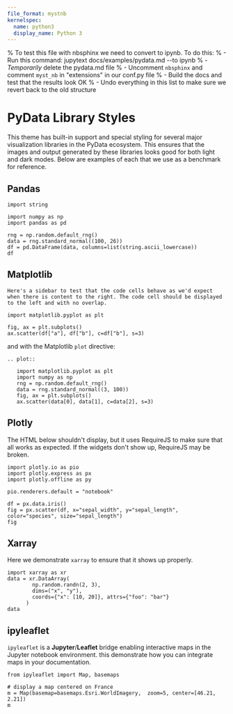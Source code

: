 ```yaml
---
file_format: mystnb
kernelspec:
  name: python3
  display_name: Python 3
---
```


% To test this file with nbsphinx we need to convert to ipynb. To do this:
% - Run this command: jupytext docs/examples/pydata.md --to ipynb
% - _Temporarily_ delete the pydata.md file
% - Uncomment `nbsphinx` and comment `myst_nb` in "extensions" in our conf.py file
% - Build the docs and test that the results look OK
% - Undo everything in this list to make sure we revert back to the old structure

# PyData Library Styles

This theme has built-in support and special styling for several major visualization libraries in the PyData ecosystem.
This ensures that the images and output generated by these libraries looks good for both light and dark modes.
Below are examples of each that we use as a benchmark for reference.

## Pandas

```{code-cell}
import string

import numpy as np
import pandas as pd

rng = np.random.default_rng()
data = rng.standard_normal((100, 26))
df = pd.DataFrame(data, columns=list(string.ascii_lowercase))
df
```

## Matplotlib

```{sidebar}
Here's a sidebar to test that the code cells behave as we'd expect when there is content to the right. The code cell should be displayed to the left and with no overlap.
```

```{code-cell}
import matplotlib.pyplot as plt

fig, ax = plt.subplots()
ax.scatter(df["a"], df["b"], c=df["b"], s=3)
```

and with the Matplotlib `plot` directive:

```{eval-rst}
.. plot::

   import matplotlib.pyplot as plt
   import numpy as np
   rng = np.random.default_rng()
   data = rng.standard_normal((3, 100))
   fig, ax = plt.subplots()
   ax.scatter(data[0], data[1], c=data[2], s=3)
```

## Plotly

The HTML below shouldn't display, but it uses RequireJS to make sure that all
works as expected. If the widgets don't show up, RequireJS may be broken.

```{code-cell}
import plotly.io as pio
import plotly.express as px
import plotly.offline as py

pio.renderers.default = "notebook"

df = px.data.iris()
fig = px.scatter(df, x="sepal_width", y="sepal_length", color="species", size="sepal_length")
fig
```

## Xarray

Here we demonstrate `xarray` to ensure that it shows up properly.

```{code-cell}
import xarray as xr
data = xr.DataArray(
        np.random.randn(2, 3),
        dims=("x", "y"),
        coords={"x": [10, 20]}, attrs={"foo": "bar"}
      )
data
```

## ipyleaflet

`ipyleaflet` is a **Jupyter**/**Leaflet** bridge enabling interactive maps in the Jupyter notebook environment. this demonstrate how you can integrate maps in your documentation.

```{code-cell}
from ipyleaflet import Map, basemaps

# display a map centered on France
m = Map(basemap=basemaps.Esri.WorldImagery,  zoom=5, center=[46.21, 2.21])
m
```
